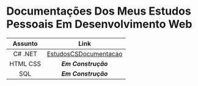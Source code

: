 # Documentações Dos Meus Estudos Pessoais Em Desenvolvimento Web

Assunto | Link 
:---: | :---: 
C# .NET | [EstudosCSDocumentacao](https://docs.google.com/document/d/1kOvpbQTnwymmDMv7S-rs1edFUpp-_zk7I0C7ePgWmGA/edit)
HTML CSS | _**Em Construção**_
SQL | _**Em Construção**_
